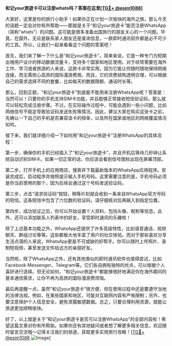**和记your旅遊卡可以注册whats吗？答案在这里[[TG💪+ @esim1088](https://t.me/s/esim1088)]**

大家好，这里是你的旅行小助手！如果你正在计划一次愉快的海外之旅，那么今天的话题一定会对你有所帮助——那就是关于“和记your旅遊卡”能否注册WhatsApp（简称“whats”）的问题。这可能是很多准备出国旅行的朋友关心的一个问题。毕竟，在国外，无论是联系家人朋友还是查询信息，一款即时通讯软件都是必不可少的工具。所以，让我们一起来看看这个问题的答案吧！

首先，我们来了解一下什么是“和记your旅遊卡”。简单来说，它是一种专门为短期出境用户设计的移动数据流量卡，支持多个国家和地区使用。对于经常需要在海外工作、学习或者旅游的人来说，这款卡非常实用，因为它能让你随时随地保持网络连接，而无需担心高昂的国际漫游费用。而且，它的资费结构透明合理，可以根据自己的需求选择不同的套餐，比如每天的数据限额、通话时长等。

那么，回到正题，“和记your旅遊卡”到底能不能用来注册WhatsApp呢？答案是：当然可以！只要你的手机支持SIM卡功能，并且能够正常接收短信验证码，那么就可以轻松完成注册步骤。不过，在实际操作过程中，可能会遇到一些小问题，比如网络信号不稳定导致验证码发送失败等情况。因此，建议大家在购买这张卡之前，先确认一下自己的手机是否兼容该卡的频率，以及所在国家或地区的网络覆盖情况如何。

接下来，我们就详细介绍一下如何用“和记your旅遊卡”注册WhatsApp的具体流程：

第一步，确保你的手机已经插入了“和记your旅遊卡”，并且开机后等待几秒钟让系统自动识别SIM卡。如果一切正常的话，你应该会看到信号图标出现在屏幕顶部。

第二步，打开手机上的应用商店，搜索并下载最新版本的WhatsApp应用程序。安装完成后，启动程序并按照提示输入手机号码。这里需要注意的是，手机号码必须是你当前使用的那个，因为后续会通过这个号码发送验证码。

第三步，点击“请求验证码”按钮，稍等片刻就会收到一条来自WhatsApp官方号码的短信。这条短信中包含了六位数的验证码，请仔细核对后再输入到指定位置。

第四步，成功验证之后，你可以开始设置个人资料，包括头像、昵称等信息。此外，还可以添加联系人列表中的好友，享受即时通讯的乐趣啦！

除了上述基本功能之外，WhatsApp还提供了许多高级特性，比如语音通话、视频聊天、群组讨论等等。这些都极大地丰富了用户的社交体验。而对于那些喜欢分享生活点滴的人来说，WhatsApp更是不可或缺的好帮手。你可以随时上传照片、录制短视频，甚至发送文件给远方的亲朋好友。

当然啦，除了WhatsApp之外，还有其他类似的即时通讯软件也值得尝试，比如Facebook Messenger、Telegram等。它们各自拥有独特的优点，可以根据个人喜好进行选择。但无论如何，“和记your旅遊卡”都能够很好地满足你在海外期间的基本通信需求，让你不再为高昂的国际漫游费烦恼。

最后再提醒一点，虽然“和记your旅遊卡”很方便，但在使用过程中还是要遵守当地的法律法规。例如，在某些国家和地区，可能对互联网内容有严格限制；另外，也要注意保护个人信息安全，避免泄露敏感数据。总之，只要合理利用资源，就能让旅途更加顺畅愉快。

好了，以上就是关于“和记your旅遊卡是否可以注册WhatsApp”的全部内容啦！希望这篇文章对你有所帮助。如果你还有其他疑问或者想了解更多相关信息，欢迎随时留言交流哦～记得关注我们的频道，获取更多实用旅行攻略！[[TG💪+ @esim1088](https://t.me/s/esim1088) ![Image](https://i.postimg.cc/4NQfJmqS/Snipaste-2025-05-13-00-14-12.png)]